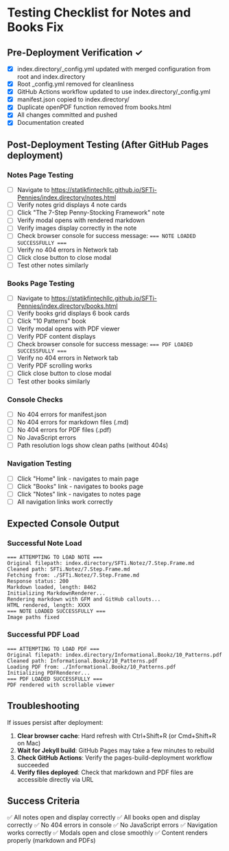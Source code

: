 # Testing Checklist for Notes and Books Fix

## Pre-Deployment Verification ✓

- [x] index.directory/_config.yml updated with merged configuration from root and index.directory
- [x] Root _config.yml removed for cleanliness
- [x] GitHub Actions workflow updated to use index.directory/_config.yml
- [x] manifest.json copied to index.directory/
- [x] Duplicate openPDF function removed from books.html
- [x] All changes committed and pushed
- [x] Documentation created

## Post-Deployment Testing (After GitHub Pages deployment)

### Notes Page Testing
- [ ] Navigate to https://statikfintechllc.github.io/SFTi-Pennies/index.directory/notes.html
- [ ] Verify notes grid displays 4 note cards
- [ ] Click "The 7-Step Penny-Stocking Framework" note
- [ ] Verify modal opens with rendered markdown
- [ ] Verify images display correctly in the note
- [ ] Check browser console for success message: `=== NOTE LOADED SUCCESSFULLY ===`
- [ ] Verify no 404 errors in Network tab
- [ ] Click close button to close modal
- [ ] Test other notes similarly

### Books Page Testing
- [ ] Navigate to https://statikfintechllc.github.io/SFTi-Pennies/index.directory/books.html
- [ ] Verify books grid displays 6 book cards
- [ ] Click "10 Patterns" book
- [ ] Verify modal opens with PDF viewer
- [ ] Verify PDF content displays
- [ ] Check browser console for success message: `=== PDF LOADED SUCCESSFULLY ===`
- [ ] Verify no 404 errors in Network tab
- [ ] Verify PDF scrolling works
- [ ] Click close button to close modal
- [ ] Test other books similarly

### Console Checks
- [ ] No 404 errors for manifest.json
- [ ] No 404 errors for markdown files (.md)
- [ ] No 404 errors for PDF files (.pdf)
- [ ] No JavaScript errors
- [ ] Path resolution logs show clean paths (without 404s)

### Navigation Testing
- [ ] Click "Home" link - navigates to main page
- [ ] Click "Books" link - navigates to books page
- [ ] Click "Notes" link - navigates to notes page
- [ ] All navigation links work correctly

## Expected Console Output

### Successful Note Load
```
=== ATTEMPTING TO LOAD NOTE ===
Original filepath: index.directory/SFTi.Notez/7.Step.Frame.md
Cleaned path: SFTi.Notez/7.Step.Frame.md
Fetching from: ./SFTi.Notez/7.Step.Frame.md
Response status: 200
Markdown loaded, length: 8462
Initializing MarkdownRenderer...
Rendering markdown with GFM and GitHub callouts...
HTML rendered, length: XXXX
=== NOTE LOADED SUCCESSFULLY ===
Image paths fixed
```

### Successful PDF Load
```
=== ATTEMPTING TO LOAD PDF ===
Original filepath: index.directory/Informational.Bookz/10_Patterns.pdf
Cleaned path: Informational.Bookz/10_Patterns.pdf
Loading PDF from: ./Informational.Bookz/10_Patterns.pdf
Initializing PDFRenderer...
=== PDF LOADED SUCCESSFULLY ===
PDF rendered with scrollable viewer
```

## Troubleshooting

If issues persist after deployment:

1. **Clear browser cache**: Hard refresh with Ctrl+Shift+R (or Cmd+Shift+R on Mac)
2. **Wait for Jekyll build**: GitHub Pages may take a few minutes to rebuild
3. **Check GitHub Actions**: Verify the pages-build-deployment workflow succeeded
4. **Verify files deployed**: Check that markdown and PDF files are accessible directly via URL

## Success Criteria

✅ All notes open and display correctly
✅ All books open and display correctly
✅ No 404 errors in console
✅ No JavaScript errors
✅ Navigation works correctly
✅ Modals open and close smoothly
✅ Content renders properly (markdown and PDFs)
